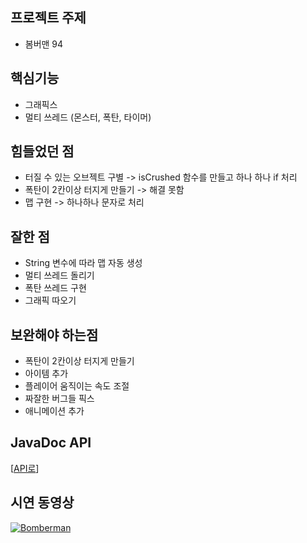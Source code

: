 
## 프로젝트 주제
 - 봄버맨 94

## 핵심기능
 - 그래픽스
 - 멀티 쓰레드 (몬스터, 폭탄, 타이머)

## 힘들었던 점
 - 터질 수 있는 오브젝트 구별 -> isCrushed 함수를 만들고 하나 하나 if 처리
 - 폭탄이 2칸이상 터지게 만들기 -> 해결 못함
 - 맵 구현 -> 하나하나 문자로 처리

## 잘한 점
 - String 변수에 따라 맵 자동 생성
 - 멀티 쓰레드 돌리기
 - 폭탄 쓰레드 구현
 - 그래픽 따오기

## 보완해야 하는점
 - 폭탄이 2칸이상 터지게 만들기
 - 아이템 추가
 - 플레이어 움직이는 속도 조절
 - 짜잘한 버그들 픽스
 - 애니메이션 추가

## JavaDoc API
[[API로](https://runnable013.github.io/Bomberman/Bomberman/doc/index.html)]

## 시연 동영상
[![Bomberman](https://img.youtube.com/vi/vct8F3UiNPk/hqdefault.jpg)](https://youtu.be/vct8F3UiNPk) 

